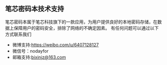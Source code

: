 ## 笔芯密码本技术支持

笔芯密码本属于笔芯科技旗下的一款应用，为用户提供良好的本地密码存储，在数据上保障用户的密码安全，排除了网络的不确定因素。
有任何问题可以通过以下方式联系我们

* 微博支持:https://weibo.com/u/6407128127
* 微信号：nodayfor
* 邮箱支持:bixinjz@163.com